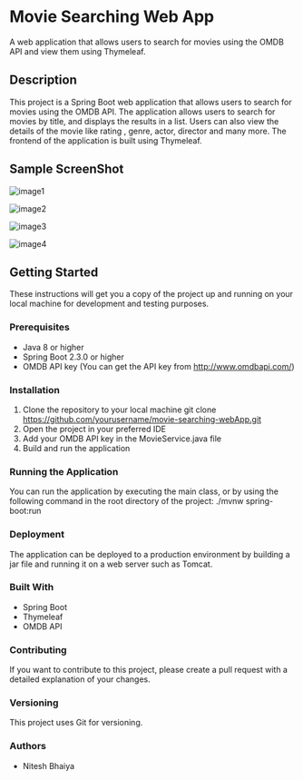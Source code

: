 # Movie Searching Web App
A web application that allows users to search for movies using the OMDB API and view them using Thymeleaf.

## Description
This project is a Spring Boot web application that allows users to search for movies using the OMDB API. The application allows users to search for movies by title, and displays the results in a list. Users can also view the details of the movie like rating , genre, actor, director and many more. The frontend of the application is built using Thymeleaf.

## Sample ScreenShot

![image1](https://lh3.googleusercontent.com/7MPxl-Dv1I9V0xk8vPZ9w-I50J6160qmxJnr2Bb6vS8ic0ey3CRJUMa92_gH1d2t-pOx9cqWVWdO3y9e6FlODYsiKTLDVDSuecs_ealQ2BNrjBZjv5fnyhNb1NyofyBvDRGYbt3uU06-zzejfgiQ2lC4LoZWiLpAO01DZ3Z5FcfVF_CITUygTHfeqHEA9LUn_tNOXvv_UjYDCenUU_QMGSLe-VzB-dL8yvPrAQ0JdJ6DGQtL8vg7wq4_TftAjoWWQuSKHx5AshOPum4cot1Hx9jwgEtP-cNFQ5RPma4FUGG4W_0HCNg2IzgPP93sidmFU9jLnKnsuT3qml4qatsC6q7vuzu6ZAgW-aWQmFOHgLMa_97UsHlc1SYGguRj7aUzmdIOuTdwYuwWfi1VEPAZlPznaf0V9dg1KO1r3GoQxICptUwWu5a6Ye2kvggOE8ZuWp65bSd6qrqI5sPIeSONGY75DvlDmFqRb4Itkav5kJ4tRWWP8oU-5pQKSBhbtBv1kzMhjO0-mc8yif9ltVp4tcCMkmMCSt4iIc1kHYECkq1YJyXzTNF7J9rGbcRb3xCeXkbB8IsCj5mVdfykWMFUEHj11r93Z6GNo9zlXBn6wEOmzDxWVpta_jBtbrs2CuGHdJLlhV7xTMiy1FH5exgjnsSuoqaVNivNlNEJ_hkx-xMM3qrxtz4d0ajMq2LxLn_kJWE6qN4A4p9CdKFuk00oIUeSQTIatuNQi0KE5tOgGx1Ka1a85WxtVYBgbuhcTiB142CTphHC6l78eJSpQX-JEFl8I65Ra-hAmtssVkQ6tuZp9c1nJ8ZLLgoKlWhp1QUc338zDLY1F-53OI2r1KGMdRUOUUIhcLIus3WdL1R73EW0rW28M_j7ST1mfXCYwrbspFOzy-gqQv78Vr4wXQ-4T59EtzJceaG5IvP4WCCtLUiXDS0dKn4cR9GWbWPeIrPn8NUUeB_L6P0dNtNugzPNiZDyjVdwMBIZ4lh3-2r0gODwc7nKJlQzoBJQzAZREd6S0dq8lrzTYVGs5CaOw-LtAQ=w1626-h854-no?authuser=1)

![image2](https://lh3.googleusercontent.com/dNkmYV9AglhO6JWUYlLiZaz3N_OQAtWARdEC-JymyxKoY1-vdj8PmamDk4dSo0bX1ny7a1nghte7_baz6EdD3221WM3_khX64kC8R_c-v2dLlyhqBLvBasPjlwWwWkauhs7AbG1toCwd8XoVB10syzS4gPPMKlKHhIlUd4YIekxVEX8_F3Z0EFyyEHHxrzJiw_9jUimswxvVYfudEglk50CDY3ty6Ade0qubG3HWcSm4LuFmc35mmptchLSWAjWKG4qn9bXl7nnc4H81B5zQsNPceJqb70v7QH6cqNXtdjGNLkolxSx3GaFGqZBQZxA5bLQfTp2evZ0r2cyrzCcAByGL4LPBp9Q0cZZ8yiqiH6oz4gqVpunhaXEoaKigaRePIUoJCgHtz1g_YoKoXZQVWsu6N1uXdE8M6g_oRjs_nbTj8ZWAX_ey1WfTwDC9uvOTlD0fXZI8vH5ebXvOESzm7Yjz_jvf5Bf4Mfrq3Oi6_W2vLJ9H_R2VDfJgi1V5R-hgokMnIoVO2ezMmeZB9sedF4cGhiTcczrf058B390BKQf7zfBny1olWVbeHqfNO9J4EMPbdVRpVAvn3vss2nmkEH2qWbOJ50dfX3hxF0G8VzA6YS1nHv2yuKVLNqZMYN-tq78qhG2a14INTn18XNig44qYwlpX9raJwGlx6W9ByZfdsjzz6_5UzDn8_TpSBQ4ju54_M28aRaKSsbsRiMY2ql6whKTKX5aa0jxGIozWEhpTyrWhaWSt1aDVMdjPE1g6Qnni84-pjgK7fCnfYPk9tXQsUZ3VxrmhXr9gZRf4fIHKJofiE2SnWEj-vW7HfEVhaW9n9p-KQPUO7atZcbPbKIRrdWR5Fe1H-akb5LW5fAQwisTL8rCp8c0VCONBM7v-NG9RmucfNvPoDGaGoeGl_UgLlU8K9j-9rdClco9eU_s10UPqNZlfCEThn_nxV6Sm9Qxg-ZaNTQbPPaHa5XUdC7Kr7jZ9FW7WFn6EUUnhbQt-tjLL7XAxX_MWUBsoSqOhF8RMx6l8z2DgDC4uLg_AmA=w1626-h854-no?authuser=1)

![image3](https://lh3.googleusercontent.com/JT2N7H46E_sqeV2PtIJBaejrVZwwHKndPddpn-JxFL0UGvdG0Hb432e3cVe3bxnjzpXAS_Ys0kSaj_deKRRdgViug1D4xob--wX15-ikXeWdgFwUVEK1qJyp-po-eeCQFfBhcncfSLUEchDFkzYlosqrl0HNNkzabUGe4BTwj2mK42AMxoR8_4yOiHGuPKQJeqmHNTOE0zNZdOnBeOgzjOC9XU-WXBc5j58oTe01_Aawor5FJChnt7NQqPkQr2gPqhtpGWPRq9SNHn-fbusnKUVSWCH8vKiJOJADW4f_j0_Eb0I22A8XDdutfhzaHim_EEgi4LBPgaYz40D08-4ytAr7YVsxU9bwKcCVTPjYEkFtgBQdWXwayn1W4WGaj2XM4qrlUbfV9H7W82vfvw6pFUGwueY9fjPy-JflkWzgwlYXngr6H1iifLQ3Suqxxlhz3RsFIC6TqkrGBW-4btLV18BHHiF28BCetY2SKJRp8IGZA-vxIGSw3ZxdSJtMJ_24tw6unEx1y-NsWq5PF98wqCGRsK73McSGH5Uc7dJ2ru3hJgidJsjZHh3y0U9iUEqsNKgWH40Iv7HNsZ7VctVcdo0GtYjzk6_b4248afpxd8J1TWy6eo8Jqv1BtZeUCVbNeaqokJq2uS1rA3H_Yzk9Ty30CRRfJt62l6xsXNDx5xV6mQzszrnhYkk_CTG7-3Bdp5PZa_3Qb8cEINQyUI9mLxD996jArcT1CjOG20gBHhoTzNlC69nQfi1TG_tMK7pSt9uqBD3N1HgqxjjFpvslJ2Vu_-UlrazPwnpO8qG7E6HPZfdsVFJUwGBxlbMaaXmoC2SmAz8G_fhsL8W7wNx9ycXLrTGw0ZE_KTRIjWlbfmS-GLLayF_Cz_fAgLjqIIRSAGHlj3Ccim85gwLZiWUgF1r0OxqmY0r28UXJpftCx9bV_dS9rvW0C1Bmd0s7ns6PWkKJY94aZkBmRq_RQNMmloK2NpI6E3OBsbE9dEOH6rqqqN7lz-piBmN7XNBWCU9WIJ5rwlUCDdBz40WWr1cfgg=w1626-h854-no?authuser=1)

![image4](https://lh3.googleusercontent.com/TitE0hp8z9FNZ80yPfYfLYnNvyWiUZBHHTABDjw04KFDwVolSEB7fy_AmiLOfXmnOX1oNYQA7Z9g9aNPdhj6FBZxnO-bLjZNHnZsiOzA_tm5FygGyljuvO1cjDAkPdtkqMOb2MteEuhpaEy1N0zEhwClDy3yq8RlRLPkZEn5TMy0EWHg-CX9EkCN5tprYO5PLtvI8vhWuBUC-J7S2CEieVVnX9OO-JtR3FN1Dk6rOc4vnG5Zy4b-i1M6koALDTC2c59l-IPT-TgH7VwX2gSEoYFRnpJ4pwsU6P0Lk7VNz2D1PJNrHMe6kDxn_lvKVWMbFBYdOm1M99J8mQPef9x8Jo9XedMDIIE2d3EjYB9i9KWH9OX4XIpAOpk02ZZMkyqJrXG53uVZaSKwlnNflkc4K6s02Zd9-fHdiIXi6AliwwP855cMT1ed0W2TlBb2_eYaNE3wIuYSwvc14-0wkGD94wETWIB2c4CL4d46W-2EafEeDKy3ObdzwXZZDyYfndh89vTx9zup56aZCxZOe2EJ9mIaoyZ_lH02O6biwkmqTcSFcUEBGBp59dJqfE7HSDeRKgyf0RB18GMsZXrk8JTjeHhBd9wfxzEYMK_qJUeCPQt5f68B7NSYj1UhJBGp74O_Rt3DdJd298_t7UmvZBbCP0TxjriY8hbD5yHRAtTORQgiBNApNd2BR247XgWw15blIz89yJyEUuw5h7QukgmkK44jAmpNJvHDsSFX66B3UInFT088CMC2Yk5YN3FisoYpi4sxmzvNOFCByN796jK8c_5JHEzc_f-zOdHmFBqu5of2Wrl4hSAU2KaoPzE__eRXE-QcdwxjRHXALDFgPeMbeOa8nrDqlcoKayfAN1l3ZGyvsMskIaUjAOoAhdTYD14GrqjN-tGGL58QqefvTZxXtAkZmIw9Gf_8Gw5rBx3JoLcZG1WgULOTJt58ucMFh9FRFyw3Obk0CUNWpUf5Yj4wBxDwiGXYt669gDALRqC1RPSjo5Qj61jz5Ykao7cWZeIKakLgk4T8okLuJC3b0ew1jg=w1626-h854-no?authuser=1)
 

## Getting Started
These instructions will get you a copy of the project up and running on your local machine for development and testing purposes.

### Prerequisites
- Java 8 or higher
- Spring Boot 2.3.0 or higher
- OMDB API key (You can get the API key from http://www.omdbapi.com/)

### Installation
1. Clone the repository to your local machine git clone https://github.com/yourusername/movie-searching-webApp.git
2. Open the project in your preferred IDE
3. Add your OMDB API key in the MovieService.java file
4. Build and run the application

### Running the Application
You can run the application by executing the main class, or by using the following command in the root directory of the project:
./mvnw spring-boot:run

### Deployment
The application can be deployed to a production environment by building a jar file and running it on a web server such as Tomcat.

### Built With
- Spring Boot
- Thymeleaf
- OMDB API

### Contributing
If you want to contribute to this project, please create a pull request with a detailed explanation of your changes.

### Versioning
This project uses Git for versioning.

### Authors
- Nitesh Bhaiya

